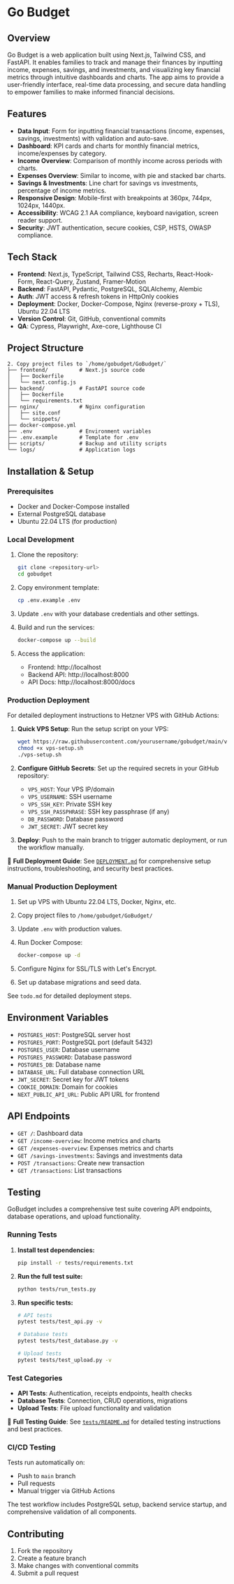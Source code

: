 # Go Budget

## Overview

Go Budget is a web application built using Next.js, Tailwind CSS, and FastAPI. It enables families to track and manage their finances by inputting income, expenses, savings, and investments, and visualizing key financial metrics through intuitive dashboards and charts. The app aims to provide a user-friendly interface, real-time data processing, and secure data handling to empower families to make informed financial decisions.

## Features

- **Data Input**: Form for inputting financial transactions (income, expenses, savings, investments) with validation and auto-save.
- **Dashboard**: KPI cards and charts for monthly financial metrics, income/expenses by category.
- **Income Overview**: Comparison of monthly income across periods with charts.
- **Expenses Overview**: Similar to income, with pie and stacked bar charts.
- **Savings & Investments**: Line chart for savings vs investments, percentage of income metrics.
- **Responsive Design**: Mobile-first with breakpoints at 360px, 744px, 1024px, 1440px.
- **Accessibility**: WCAG 2.1 AA compliance, keyboard navigation, screen reader support.
- **Security**: JWT authentication, secure cookies, CSP, HSTS, OWASP compliance.

## Tech Stack

- **Frontend**: Next.js, TypeScript, Tailwind CSS, Recharts, React-Hook-Form, React-Query, Zustand, Framer-Motion
- **Backend**: FastAPI, Pydantic, PostgreSQL, SQLAlchemy, Alembic
- **Auth**: JWT access & refresh tokens in HttpOnly cookies
- **Deployment**: Docker, Docker-Compose, Nginx (reverse-proxy + TLS), Ubuntu 22.04 LTS
- **Version Control**: Git, GitHub, conventional commits
- **QA**: Cypress, Playwright, Axe-core, Lighthouse CI

## Project Structure

```
2. Copy project files to `/home/gobudget/GoBudget/`
├── frontend/          # Next.js source code
│   ├── Dockerfile
│   └── next.config.js
├── backend/           # FastAPI source code
│   ├── Dockerfile
│   └── requirements.txt
├── nginx/             # Nginx configuration
│   ├── site.conf
│   └── snippets/
├── docker-compose.yml
├── .env               # Environment variables
├── .env.example       # Template for .env
├── scripts/           # Backup and utility scripts
└── logs/              # Application logs
```

## Installation & Setup

### Prerequisites

- Docker and Docker-Compose installed
- External PostgreSQL database
- Ubuntu 22.04 LTS (for production)

### Local Development

1. Clone the repository:
   ```bash
   git clone <repository-url>
   cd gobudget
   ```

2. Copy environment template:
   ```bash
   cp .env.example .env
   ```

3. Update `.env` with your database credentials and other settings.

4. Build and run the services:
   ```bash
   docker-compose up --build
   ```

5. Access the application:
   - Frontend: http://localhost
   - Backend API: http://localhost:8000
   - API Docs: http://localhost:8000/docs

### Production Deployment

For detailed deployment instructions to Hetzner VPS with GitHub Actions:

1. **Quick VPS Setup**: Run the setup script on your VPS:
   ```bash
   wget https://raw.githubusercontent.com/yourusername/gobudget/main/vps-setup.sh
   chmod +x vps-setup.sh
   ./vps-setup.sh
   ```

2. **Configure GitHub Secrets**: Set up the required secrets in your GitHub repository:
   - `VPS_HOST`: Your VPS IP/domain
   - `VPS_USERNAME`: SSH username
   - `VPS_SSH_KEY`: Private SSH key
   - `VPS_SSH_PASSPHRASE`: SSH key passphrase (if any)
   - `DB_PASSWORD`: Database password
   - `JWT_SECRET`: JWT secret key

3. **Deploy**: Push to the main branch to trigger automatic deployment, or run the workflow manually.

📖 **Full Deployment Guide**: See [`DEPLOYMENT.md`](DEPLOYMENT.md) for comprehensive setup instructions, troubleshooting, and security best practices.

### Manual Production Deployment

1. Set up VPS with Ubuntu 22.04 LTS, Docker, Nginx, etc.

2. Copy project files to `/home/gobudget/GoBudget/`

3. Update `.env` with production values.

4. Run Docker Compose:
   ```bash
   docker-compose up -d
   ```

5. Configure Nginx for SSL/TLS with Let's Encrypt.

6. Set up database migrations and seed data.

See `todo.md` for detailed deployment steps.

## Environment Variables

- `POSTGRES_HOST`: PostgreSQL server host
- `POSTGRES_PORT`: PostgreSQL port (default 5432)
- `POSTGRES_USER`: Database username
- `POSTGRES_PASSWORD`: Database password
- `POSTGRES_DB`: Database name
- `DATABASE_URL`: Full database connection URL
- `JWT_SECRET`: Secret key for JWT tokens
- `COOKIE_DOMAIN`: Domain for cookies
- `NEXT_PUBLIC_API_URL`: Public API URL for frontend

## API Endpoints

- `GET /`: Dashboard data
- `GET /income-overview`: Income metrics and charts
- `GET /expenses-overview`: Expenses metrics and charts
- `GET /savings-investments`: Savings and investments data
- `POST /transactions`: Create new transaction
- `GET /transactions`: List transactions

## Testing

GoBudget includes a comprehensive test suite covering API endpoints, database operations, and upload functionality.

### Running Tests

1. **Install test dependencies:**
   ```bash
   pip install -r tests/requirements.txt
   ```

2. **Run the full test suite:**
   ```bash
   python tests/run_tests.py
   ```

3. **Run specific tests:**
   ```bash
   # API tests
   pytest tests/test_api.py -v

   # Database tests
   pytest tests/test_database.py -v

   # Upload tests
   pytest tests/test_upload.py -v
   ```

### Test Categories

- **API Tests**: Authentication, receipts endpoints, health checks
- **Database Tests**: Connection, CRUD operations, migrations
- **Upload Tests**: File upload functionality and validation

📖 **Full Testing Guide**: See [`tests/README.md`](tests/README.md) for detailed testing instructions and best practices.

### CI/CD Testing

Tests run automatically on:
- Push to `main` branch
- Pull requests
- Manual trigger via GitHub Actions

The test workflow includes PostgreSQL setup, backend service startup, and comprehensive validation of all components.

## Contributing

1. Fork the repository
2. Create a feature branch
3. Make changes with conventional commits
4. Submit a pull request
